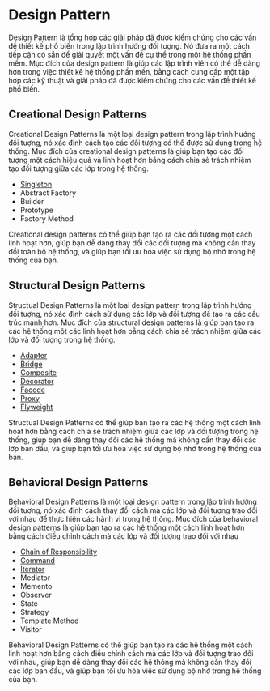 # Design Pattern

Design Pattern là tổng hợp các giải pháp đã được kiểm chứng cho các vấn đề thiết kế phổ biến trong lập trình hướng đối tượng. Nó đưa ra một cách tiếp cận có sẵn để giải quyết một vấn đề cụ thể trong một hệ thống phần mềm. Mục đích của design pattern là giúp các lập trình viên có thể dễ dàng hơn trong việc thiết kế hệ thống phần mền, bằng cách cung cấp một tập hợp các kỹ thuật và giải pháp đã được kiểm chứng cho các vấn đề thiết kế phổ biến.

## Creational Design Patterns

Creational Design Patterns là một loại design pattern trong lập trình hướng đối tượng, nó xác định cách tạo các đối tượng có thể được sử dụng trong hệ thống. Mục đích của creational design patterns là giúp bạn tạo các đối tượng một cách hiệu quả và linh hoạt hơn bằng cách chia sẻ trách nhiệm tạo đối tượng giữa các lớp trong hệ thống.

- [Singleton](https://github.com/nguyenphuc22/Design-Patterns/tree/main/Singleton)
- Abstract Factory
- Builder
- Prototype
- Factory Method

Creational design patterns có thể giúp bạn tạo ra các đối tượng một cách linh hoạt hơn, giúp bạn dễ dàng thay đổi các đối tượng mà không cần thay đổi toàn bộ hệ thống, và giúp bạn tối ưu hóa việc sử dụng bộ nhớ trong hệ thống của bạn.

## Structural Design Patterns

Structual Design Patterns là một loại design pattern trong lập trình hướng đối tượng, nó xác định cách sử dụng các lớp và đối tượng để tạo ra các cấu trúc mạnh hơn. Mục đích của structural design patterns là giúp bạn tạo ra các hệ thống một các linh hoạt hơn bằng cách chia sẻ trách nhiệm giữa các lớp và đối tượng trong hệ thống.

- [Adapter](https://github.com/nguyenphuc22/Design-Patterns/tree/main/Adapter%20Pattern#readme)
- [Bridge](https://github.com/nguyenphuc22/Design-Patterns/tree/main/Bridge%20Pattern)
- [Composite](https://github.com/nguyenphuc22/Design-Patterns/tree/main/Composite%20Pattern)
- [Decorator](https://github.com/nguyenphuc22/Design-Patterns/tree/main/Decorator%20Pattern)
- [Facede](https://github.com/nguyenphuc22/Design-Patterns/tree/main/Facade%20Pattern)
- [Proxy](https://github.com/nguyenphuc22/Design-Patterns/tree/main/Proxy%20Pattern)
- [Flyweight](https://github.com/nguyenphuc22/Design-Patterns/tree/main/FlyWeight%20Pattern)

Structual Design Patterns có thể giúp bạn tạo ra các hệ thống một cách linh hoạt hơn bằng cách chia sẻ trách nhiệm giữa các lớp và đối tượng trong hệ thống, giúp bạn dễ dàng thay đổi các hệ thống mà không cần thay đổi các lớp ban dầu, và giúp bạn tối ưu hóa việc sử dụng bộ nhớ trong hệ thống của bạn.

## Behavioral Design Patterns

Behavioral Design Patterns là một loại design pattern trong lập trình hướng đối tượng, nó xác định cách thay đổi cách mà các lớp và đối tượng trao đổi với nhau để thực hiện các hành vi trong hệ thống. Mục đích của behavioral design patterns là giúp bạn tạo ra các hệ thống một cách linh hoạt hơn bằng cách điều chỉnh cách mà các lớp và đối tượng trao đổi với nhau

- [Chain of Responsibility](https://github.com/nguyenphuc22/Design-Patterns/tree/main/Chain%20of%20Responsibility)
- [Command](https://github.com/nguyenphuc22/Design-Patterns/tree/main/Command%20Pattern)
- [Iterator](https://github.com/nguyenphuc22/Design-Patterns/tree/main/Iterator%20Pattern)
- Mediator
- Memento
- Observer
- State
- Strategy
- Template Method
- Visitor

Behavioral Design Patterns có thể giúp bạn tạo ra các hệ thống một cách linh hoạt hơn bằng cách điều chỉnh cách mà các lớp và đối tượng trao đổi với nhau, giúp bạn dễ dàng thay đổi các hệ thóng mà không cần thay đổi các lớp ban đầu, và giúp bạn tối ưu hóa việc sử dụng bộ nhớ trong hệ thống của bạn.